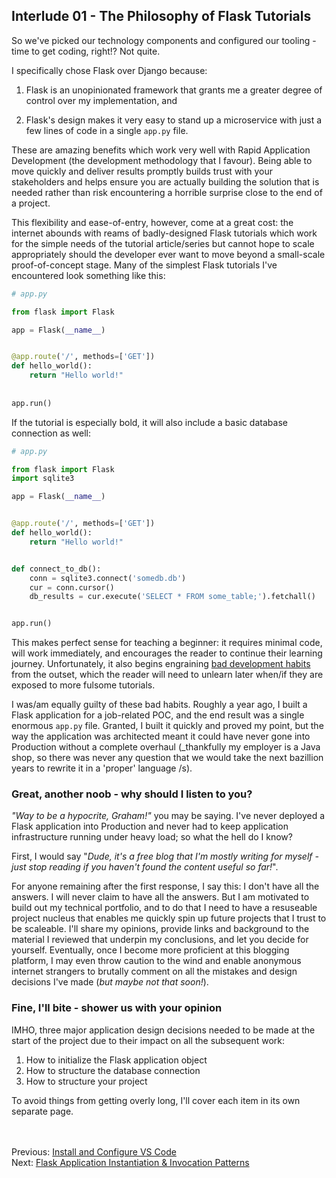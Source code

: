 ## Interlude 01 - The Philosophy of Flask Tutorials
So we've picked our technology components and configured our tooling - time to get coding, right!? Not quite.

I specifically chose Flask over Django because:

1. Flask is an unopinionated framework that grants me a greater degree of control over my implementation, and <br>

1. Flask's design makes it very easy to stand up a microservice with just a few lines of code in a single `app.py` file.

These are amazing benefits which work very well with Rapid Application Development (the development methodology that I favour). Being able to move quickly and deliver results promptly builds trust with your stakeholders and helps ensure you are actually building the solution that is needed rather than risk encountering a horrible surprise close to the end of a project.

This flexibility and ease-of-entry, however, come at a great cost: the internet abounds with reams of badly-designed Flask tutorials which work for the simple needs of the tutorial article/series but cannot hope to scale appropriately should the developer ever want to move beyond a small-scale proof-of-concept stage. Many of the simplest Flask tutorials I've encountered look something like this:

```python
# app.py

from flask import Flask

app = Flask(__name__)


@app.route('/', methods=['GET'])
def hello_world():
    return "Hello world!"
 
 
app.run()
```

If the tutorial is especially bold, it will also include a basic database connection as well:

```python
# app.py

from flask import Flask
import sqlite3

app = Flask(__name__)


@app.route('/', methods=['GET'])
def hello_world():
    return "Hello world!"


def connect_to_db():
    conn = sqlite3.connect('somedb.db')
    cur = conn.cursor()
    db_results = cur.execute('SELECT * FROM some_table;').fetchall()


app.run()
```

This makes perfect sense for teaching a beginner: it requires minimal code, will work immediately, and encourages the reader to continue their learning journey. Unfortunately, it also begins engraining [bad development habits](https://hackersandslackers.com/flask-application-factory/) from the outset, which the reader will need to unlearn later when/if they are exposed to more fulsome tutorials.

I was/am equally guilty of these bad habits. Roughly a year ago, I built a Flask application for a job-related POC, and the end result was a single enormous `app.py` file. Granted, I built it quickly and proved my point, but the way the application was architected meant it could have never gone into Production without a complete overhaul (_thankfully my employer is a Java shop, so there was never any question that we would take the next bazillion years to rewrite it in a 'proper' language /s).  

### Great, another noob - why should I listen to you?
_"Way to be a hypocrite, Graham!"_ you may be saying. I've never deployed a Flask application into Production and never had to keep application infrastructure running under heavy load; so what the hell do I know? 

First, I would say "_Dude, it's a free blog that I'm mostly writing for myself - just stop reading if you haven't found the content useful so far!_".

For anyone remaining after the first response, I say this: I don't have all the answers. I will never claim to have all the answers. But I am motivated to build out my technical portfolio, and to do that I need to have a resuseable project nucleus that enables me quickly spin up future projects that I trust to be scaleable. I'll share my opinions, provide links and background to the material I reviewed that underpin my conclusions, and let you decide for yourself. Eventually, once I become more proficient at this blogging platform, I may even throw caution to the wind and enable anonymous internet strangers to brutally comment on all the mistakes and design decisions I've made (_but maybe not that soon!_). 

### Fine, I'll bite - shower us with your opinion
IMHO, three major application design decisions needed to be made at the start of the project due to their impact on all the subsequent work:

1. How to initialize the Flask application object
1. How to structure the database connection
1. How to structure your project


To avoid things from getting overly long, I'll cover each item in its own separate page.


<br><br>
Previous: [Install and Configure VS Code](./05-install-and-configure-vscode.md)<br>
Next: [Flask Application Instantiation & Invocation Patterns](./07-flask-instantiation-and-invocation.md)
